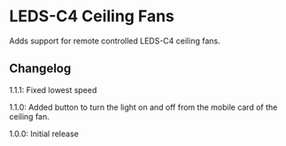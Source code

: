 # LEDS-C4 Ceiling Fans

Adds support for remote controlled LEDS-C4 ceiling fans.

## Changelog ##

1.1.1: Fixed lowest speed

1.1.0: Added button to turn the light on and off from the mobile card of the ceiling fan.

1.0.0: Initial release
